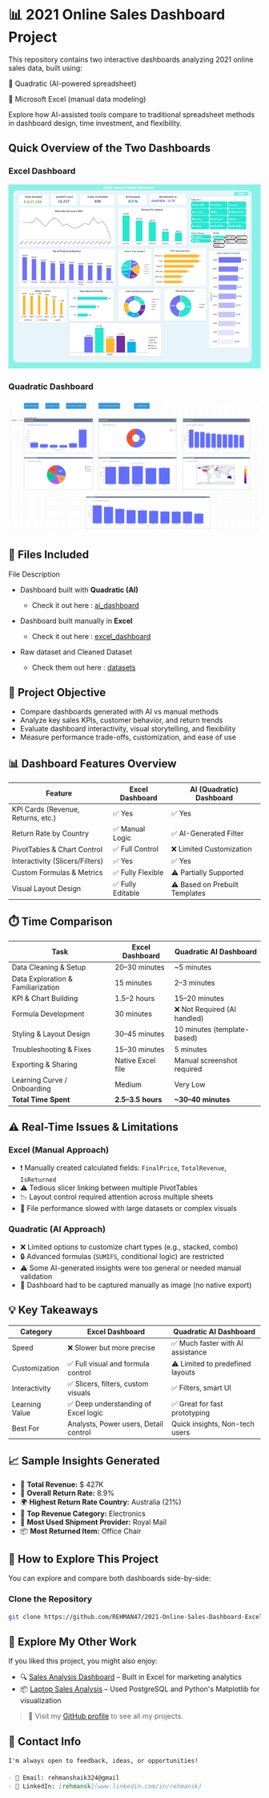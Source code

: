# 📊 2021 Online Sales Dashboard Project
This repository contains two interactive dashboards analyzing 2021 online sales data, built using:

🤖 Quadratic (AI-powered spreadsheet)

📘 Microsoft Excel (manual data modeling)

Explore how AI-assisted tools compare to traditional spreadsheet methods in dashboard design, time investment, and flexibility.

## Quick Overview of the Two Dashboards

### Excel Dashboard                                         
![alt image](/dashboard%20Images/online_sales_dashboard.png)

### Quadratic Dashboard
![Alt Image](/dashboard%20Images/online_sales_dashboard(AI).png)


## 📁 Files Included

File Description
- Dashboard built with **Quadratic (AI)** 
    - Check it out here : [ai_dashboard](https://app.quadratichq.com/file/7d10dee7-470d-4f52-a283-53ba04b69704)

- Dashboard built manually in **Excel**
    - Check it out here : [excel_dashboard](https://1drv.ms/x/c/b4d80ab29e72285d/EZQ2ee4GwcZEkDldapk6mQcBuuPdH-uf1IZ4Lhw-DRroPA?e=Ga9rJX)   
- Raw dataset and Cleaned Dataset   
    - Check them out here : [datasets](/datasets/)



## 🧠 Project Objective
- Compare dashboards generated with AI vs manual methods
- Analyze key sales KPIs, customer behavior, and return trends
- Evaluate dashboard interactivity, visual storytelling, and flexibility
- Measure performance trade-offs, customization, and ease of use

## 📊 Dashboard Features Overview

| Feature                          | Excel Dashboard         | AI (Quadratic) Dashboard     |
|----------------------------------|--------------------------|-------------------------------|
| KPI Cards (Revenue, Returns, etc.) | ✅ Yes                 | ✅ Yes                         |
| Return Rate by Country           | ✅ Manual Logic          | ✅ AI-Generated Filter         |
| PivotTables & Chart Control      | ✅ Full Control          | ❌ Limited Customization       |
| Interactivity (Slicers/Filters)  | ✅ Yes                   | ✅ Yes                         |
| Custom Formulas & Metrics        | ✅ Fully Flexible        | ⚠️ Partially Supported         |
| Visual Layout Design             | ✅ Fully Editable        | ⚠️ Based on Prebuilt Templates |


## ⏱️ Time Comparison

| Task                             | Excel Dashboard         | Quadratic AI Dashboard     |
|----------------------------------|--------------------------|-----------------------------|
| Data Cleaning & Setup            | 20–30 minutes            | ~5 minutes                  |
| Data Exploration & Familiarization | 15 minutes             | 2–3 minutes                 |
| KPI & Chart Building             | 1.5–2 hours              | 15–20 minutes               |
| Formula Development              | 30 minutes               | ❌ Not Required (AI handled) |
| Styling & Layout Design          | 30–45 minutes            | 10 minutes (template-based) |
| Troubleshooting & Fixes          | 15–30 minutes            | 5 minutes                   |
| Exporting & Sharing              | Native Excel file        | Manual screenshot required  |
| Learning Curve / Onboarding      | Medium                   | Very Low                    |
| **Total Time Spent**             | **2.5–3.5 hours**        | **~30–40 minutes**          |

## ⚠️ Real-Time Issues & Limitations

###  Excel (Manual Approach)
- ❗ Manually created calculated fields: `FinalPrice`, `TotalRevenue`, `IsReturned`
- ⚠️ Tedious slicer linking between multiple PivotTables
- 📉 Layout control required attention across multiple sheets
- 💾 File performance slowed with large datasets or complex visuals

###  Quadratic (AI Approach)
- ❌ Limited options to customize chart types (e.g., stacked, combo)
- 🔒 Advanced formulas (`SUMIFS`, conditional logic) are restricted
- ⚠️ Some AI-generated insights were too general or needed manual validation
- 📸 Dashboard had to be captured manually as image (no native export)


## 💡 Key Takeaways

| Category       | Excel Dashboard                      | Quadratic AI Dashboard              |
|----------------|---------------------------------------|-------------------------------------|
| Speed          | ❌ Slower but more precise            | ✅ Much faster with AI assistance    |
| Customization  | ✅ Full visual and formula control     | ⚠️ Limited to predefined layouts     |
| Interactivity  | ✅ Slicers, filters, custom visuals    | ✅ Filters, smart UI                 |
| Learning Value | ✅ Deep understanding of Excel logic   | ✅ Great for fast prototyping        |
| Best For       | Analysts, Power users, Detail control | Quick insights, Non-tech users      |


## 📈 Sample Insights Generated

- 🧾 **Total Revenue:** $ 427K
- 🔁 **Overall Return Rate:** 8.9%
- 🌍 **Highest Return Rate Country:** Australia (21%)
- 🛒 **Top Revenue Category:** Electronics
- 🚚 **Most Used Shipment Provider:** Royal Mail
- 📦 **Most Returned Item:** Office Chair


## 🚀 How to Explore This Project

You can explore and compare both dashboards side-by-side:

###  Clone the Repository
```bash
git clone https://github.com/REHMAN47/2021-Online-Sales-Dashboard-Excel-vs-AI.git
```

## 📂 Explore My Other Work

If you liked this project, you might also enjoy:

- 🔍 [Sales Analysis Dashboard](https://github.com/REHMAN47/Sales_Analysis_Dashboard.git) – Built in Excel for marketing analytics
- 📦 [Laptop Sales Analysis](https://github.com/REHMAN47/Laptop_sales_project.git) – Used PostgreSQL and Python's Matplotlib for visualization

> 🔗 Visit my [GitHub profile](https://github.com/REHMAN47) to see all my projects.


## 🔗 Contact Info

```markdown
I'm always open to feedback, ideas, or opportunities!

- 📧 Email: rehmanshaik324@gmail
- 💼 LinkedIn: [rehmansk](www.linkedin.com/in/rehmansk)
```


